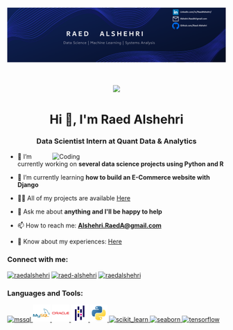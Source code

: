 ![](https://github.com/Raed-Alshehri/Raed-Alshehri/blob/main/Raed%20Alshehri.png)
<h1 align="center">
  <a href="https://git.io/typing-svg">
    <img src="https://readme-typing-svg.herokuapp.com/?lines=Hi,+There!+👋;....This+is+Raed+Alshehri....;Welcome+to+my+profile!&center=true&size=30">
  </a>
</h1>
<h1 align="center">Hi 👋, I'm Raed Alshehri</h1>
<h3 align="center">Data Scientist Intern at Quant Data & Analytics</h3>
<img align="right" alt="Coding" width="400" src="https://i.pinimg.com/originals/e4/26/70/e426702edf874b181aced1e2fa5c6cde.gif">

- 🔭 I’m currently working on **several data science projects using Python and R**

- 🌱 I’m currently learning **how to build an E-Commerce website with Django**

- 👨‍💻 All of my projects are available [Here](https://raed-alshehri.github.io/RaedAlshehri.github.io/)

- 💬 Ask me about **anything and I'll be happy to help**

- 📫 How to reach me: **Alshehri.RaedA@gmail.com**

- 📄 Know about my experiences: [Here](https://www.linkedin.com/in/raedalshehri/)

<h3 align="left">Connect with me:</h3>
<p align="left">
<a href="https://linkedin.com/in/raedalshehri" target="blank"><img align="center" src="https://raw.githubusercontent.com/rahuldkjain/github-profile-readme-generator/master/src/images/icons/Social/linked-in-alt.svg" alt="raedalshehri" height="30" width="40" /></a>
<a href="https://stackoverflow.com/users/raed-alshehri" target="blank"><img align="center" src="https://raw.githubusercontent.com/rahuldkjain/github-profile-readme-generator/master/src/images/icons/Social/stack-overflow.svg" alt="raed-alshehri" height="30" width="40" /></a>
<a href="https://kaggle.com/raedalshehri" target="blank"><img align="center" src="https://raw.githubusercontent.com/rahuldkjain/github-profile-readme-generator/master/src/images/icons/Social/kaggle.svg" alt="raedalshehri" height="30" width="40" /></a>
</p>

<h3 align="left">Languages and Tools:</h3>
<p align="left"> <a href="https://www.microsoft.com/en-us/sql-server" target="_blank" rel="noreferrer"> <img src="https://www.svgrepo.com/show/303229/microsoft-sql-server-logo.svg" alt="mssql" width="40" height="40"/> </a> <a href="https://www.mysql.com/" target="_blank" rel="noreferrer"> <img src="https://raw.githubusercontent.com/devicons/devicon/master/icons/mysql/mysql-original-wordmark.svg" alt="mysql" width="40" height="40"/> </a> <a href="https://www.oracle.com/" target="_blank" rel="noreferrer"> <img src="https://raw.githubusercontent.com/devicons/devicon/master/icons/oracle/oracle-original.svg" alt="oracle" width="40" height="40"/> </a> <a href="https://pandas.pydata.org/" target="_blank" rel="noreferrer"> <img src="https://raw.githubusercontent.com/devicons/devicon/2ae2a900d2f041da66e950e4d48052658d850630/icons/pandas/pandas-original.svg" alt="pandas" width="40" height="40"/> </a> <a href="https://www.python.org" target="_blank" rel="noreferrer"> <img src="https://raw.githubusercontent.com/devicons/devicon/master/icons/python/python-original.svg" alt="python" width="40" height="40"/> </a> <a href="https://scikit-learn.org/" target="_blank" rel="noreferrer"> <img src="https://upload.wikimedia.org/wikipedia/commons/0/05/Scikit_learn_logo_small.svg" alt="scikit_learn" width="40" height="40"/> </a> <a href="https://seaborn.pydata.org/" target="_blank" rel="noreferrer"> <img src="https://seaborn.pydata.org/_images/logo-mark-lightbg.svg" alt="seaborn" width="40" height="40"/> </a> <a href="https://www.tensorflow.org" target="_blank" rel="noreferrer"> <img src="https://www.vectorlogo.zone/logos/tensorflow/tensorflow-icon.svg" alt="tensorflow" width="40" height="40"/> </a> </p>


